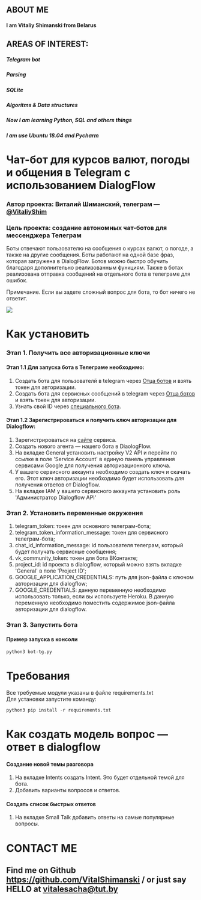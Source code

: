 
## ABOUT ME
#### I am Vitaliy Shimanski from Belarus

## AREAS OF INTEREST:
##### Telegram bot
##### Parsing
##### SQLite
##### Algoritms & Data structures

##### Now I am learning Python, SQL and others things
##### I am use Ubuntu 18.04 and Pycharm

# Чат-бот для курсов валют, погоды и общения в Telegram с использованием DialogFlow
### Автор проекта: Виталий Шиманский, телеграм — [@VitaliyShim](https://telegram.me/Vitaliy)
### Цель проекта: создание автономных чат-ботов для мессенджера Телеграм

Боты отвечают пользователю на сообщения о курсах валют, о погоде, а также на другие сообщения. Боты работают на одной базе фраз, которая загружена в DialogFlow. Ботов можно быстро обучить благодаря дополнительно реализованным функциям. Также в ботах реализована отправка сообщений на отдельного бота в телеграме для ошибок.

  
Примечание. Если вы задете сложный вопрос для бота, то бот ничего не ответит.

![](working_bot.gif)

# Как установить
### Этап 1. Получить все авторизационные ключи
#### Этап 1.1 Для запуска бота в Телеграме необходимо:
1) Создать бота для пользователй в telegram через [Отца ботов](https://telegram.me/BotFather) и взять токен для авторизации.
2) Создать бота для сервисных сообщений в telegram через [Отца ботов](https://telegram.me/BotFather) и взять токен для авторизации.
3) Узнать свой ID через [специального бота](https://telegram.me/userinfobot).

#### Этап 1.2 Зарегистрироваться и получить ключ авторизации для Dialogflow:
1) Зарегистрироваться на [сайте](https://dialogflow.com/) сервиса.
2) Создать нового агента — нашего бота в DiaologFlow.
3) На вкладке General установить настройку V2 API и перейти по ссылке в поле 'Service Account' в единую панель управления сервисами Google для получения авторизационного ключа.
4) У вашего сервисного аккаунта необходимо создать ключ и скачать его. Этот ключ авторизации необходимо будет использовать для получения ответов от Dialogflow. 
5) На вкладке IAM у вашего сервисного аккаунта установить роль 'Администратор Dialogflow API'

### Этап 2. Установить переменные окружения
1) telegram_token: токен для основного телеграм-бота;  
2) telegram_token_information_message: токен для сервисного телеграм-бота;
3) chat_id_information_message: id пользователя телеграм, который будет получать сервисные сообщения;  
4) vk_community_token: токен для бота ВКонтакте;
5) project_id: id проекта в dialogflow, который можно взять вкладке 'General' в поле 'Project ID';
6) GOOGLE_APPLICATION_CREDENTIALS: путь для json-файла с ключом авторизации для dialogflow;
7) GOOGLE_CREDENTIALS: данную переменную необходимо использовать только, если вы используете Heroku. В данную переменную необходимо поместить содержимое json-файла авторизации для dialogflow.

### Этап 3. Запустить бота 
#### Пример запуска в консоли
```python
python3 bot-tg.py
```

# Требования
Все требуемые модули указаны в файле requirements.txt  
Для установки запустите команду:
```python
python3 pip install -r requirements.txt
```
# Как создать модель вопрос — ответ в dialogflow
#### Cоздание новой темы разговора
1) На вкладке Intents создать Intent. Это будет отдельной темой для бота.
2) Добавить варианты вопросов и ответов.

#### Создать список быстрых ответов
1) На вкладке Small Talk добавить ответы на самые популярные вопросы.


# CONTACT ME
## Find me on Github https://github.com/VitalShimanski / or just say HELLO at vitalesacha@tut.by
